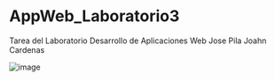 # AppWeb_Laboratorio3

Tarea del Laboratorio Desarrollo de Aplicaciones Web
Jose Pila
Joahn Cardenas

![image](https://github.com/user-attachments/assets/b929d1bf-46c3-4fe1-9451-d78eb63f0f2f)
